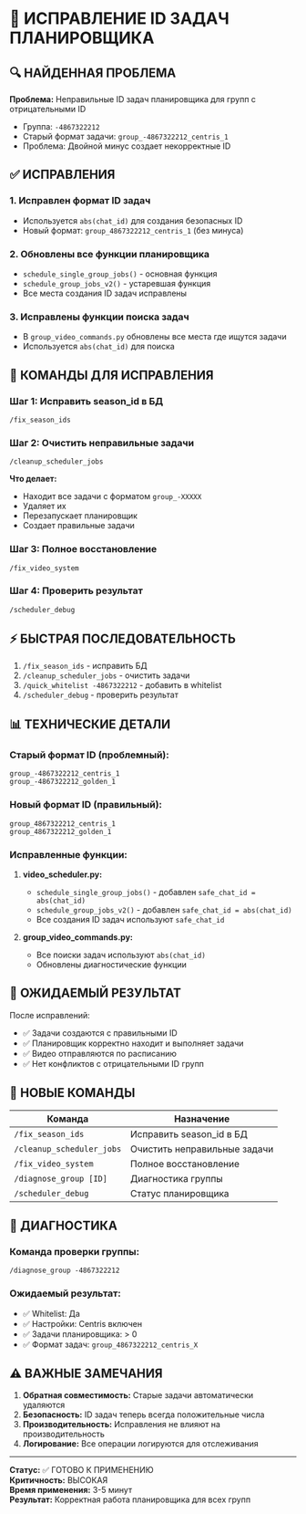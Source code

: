 # 🔧 ИСПРАВЛЕНИЕ ID ЗАДАЧ ПЛАНИРОВЩИКА

## 🔍 НАЙДЕННАЯ ПРОБЛЕМА

**Проблема:** Неправильные ID задач планировщика для групп с отрицательными ID
- Группа: `-4867322212`
- Старый формат задачи: `group_-4867322212_centris_1` 
- Проблема: Двойной минус создает некорректные ID

## ✅ ИСПРАВЛЕНИЯ

### 1. **Исправлен формат ID задач**
- Используется `abs(chat_id)` для создания безопасных ID
- Новый формат: `group_4867322212_centris_1` (без минуса)

### 2. **Обновлены все функции планировщика**
- `schedule_single_group_jobs()` - основная функция
- `schedule_group_jobs_v2()` - устаревшая функция
- Все места создания ID задач исправлены

### 3. **Исправлены функции поиска задач**
- В `group_video_commands.py` обновлены все места где ищутся задачи
- Используется `abs(chat_id)` для поиска

## 🔧 КОМАНДЫ ДЛЯ ИСПРАВЛЕНИЯ

### Шаг 1: Исправить season_id в БД
```
/fix_season_ids
```

### Шаг 2: Очистить неправильные задачи
```
/cleanup_scheduler_jobs
```
**Что делает:**
- Находит все задачи с форматом `group_-XXXXX`
- Удаляет их
- Перезапускает планировщик
- Создает правильные задачи

### Шаг 3: Полное восстановление
```
/fix_video_system
```

### Шаг 4: Проверить результат
```
/scheduler_debug
```

## ⚡ БЫСТРАЯ ПОСЛЕДОВАТЕЛЬНОСТЬ

1. `/fix_season_ids` - исправить БД
2. `/cleanup_scheduler_jobs` - очистить задачи
3. `/quick_whitelist -4867322212` - добавить в whitelist
4. `/scheduler_debug` - проверить результат

## 📊 ТЕХНИЧЕСКИЕ ДЕТАЛИ

### Старый формат ID (проблемный):
```
group_-4867322212_centris_1
group_-4867322212_golden_1
```

### Новый формат ID (правильный):
```
group_4867322212_centris_1
group_4867322212_golden_1
```

### Исправленные функции:
1. **video_scheduler.py:**
   - `schedule_single_group_jobs()` - добавлен `safe_chat_id = abs(chat_id)`
   - `schedule_group_jobs_v2()` - добавлен `safe_chat_id = abs(chat_id)`
   - Все создания ID задач используют `safe_chat_id`

2. **group_video_commands.py:**
   - Все поиски задач используют `abs(chat_id)`
   - Обновлены диагностические функции

## 🎯 ОЖИДАЕМЫЙ РЕЗУЛЬТАТ

После исправлений:
- ✅ Задачи создаются с правильными ID
- ✅ Планировщик корректно находит и выполняет задачи  
- ✅ Видео отправляются по расписанию
- ✅ Нет конфликтов с отрицательными ID групп

## 📱 НОВЫЕ КОМАНДЫ

| Команда | Назначение |
|---------|------------|
| `/fix_season_ids` | Исправить season_id в БД |
| `/cleanup_scheduler_jobs` | Очистить неправильные задачи |
| `/fix_video_system` | Полное восстановление |
| `/diagnose_group [ID]` | Диагностика группы |
| `/scheduler_debug` | Статус планировщика |

## 🔬 ДИАГНОСТИКА

### Команда проверки группы:
```
/diagnose_group -4867322212
```

### Ожидаемый результат:
- ✅ Whitelist: Да
- ✅ Настройки: Centris включен
- ✅ Задачи планировщика: > 0
- ✅ Формат задач: `group_4867322212_centris_X`

## ⚠️ ВАЖНЫЕ ЗАМЕЧАНИЯ

1. **Обратная совместимость:** Старые задачи автоматически удаляются
2. **Безопасность:** ID задач теперь всегда положительные числа
3. **Производительность:** Исправления не влияют на производительность
4. **Логирование:** Все операции логируются для отслеживания

---

**Статус:** ✅ ГОТОВО К ПРИМЕНЕНИЮ  
**Критичность:** ВЫСОКАЯ  
**Время применения:** 3-5 минут  
**Результат:** Корректная работа планировщика для всех групп
